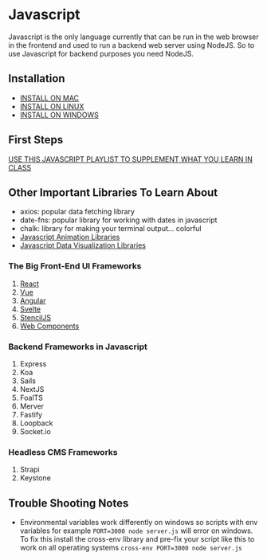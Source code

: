 # Javascript

Javascript is the only language currently that can be run in the web browser in the frontend and used to run a backend web server using NodeJS. So to use Javascript for backend purposes you need NodeJS.

## Installation

- [INSTALL ON MAC](https://www.newline.co/@Adele/how-to-install-nodejs-and-npm-on-macos--22782681)
- [INSTALL ON LINUX](https://www.digitalocean.com/community/tutorials/how-to-install-node-js-on-ubuntu-20-04)
- [INSTALL ON WINDOWS](https://phoenixnap.com/kb/install-node-js-npm-on-windows)

## First Steps

[USE THIS JAVASCRIPT PLAYLIST TO SUPPLEMENT WHAT YOU LEARN IN CLASS](https://www.youtube.com/playlist?list=PLY6oTPmKnKbZDZ9cRrRby4Wnr4GIJj5O3)

## Other Important Libraries To Learn About

- axios: popular data fetching library
- date-fns: popular library for working with dates in javascript
- chalk: library for making your terminal output... colorful
- [Javascript Animation Libraries](https://www.codeinwp.com/blog/best-javascript-animation-libraries/)
- [Javascript Data Visualization Libraries](https://www.monterail.com/blog/javascript-libraries-data-visualization)

### The Big Front-End UI Frameworks

1. [React](https://www.youtube.com/playlist?list=PLY6oTPmKnKbba6LlpF7kcnsyWdlwePt_V)
2. [Vue](https://www.youtube.com/playlist?list=PLY6oTPmKnKbbsEAIDfFAlhAVbSCIt2Bxx)
3. [Angular](https://www.youtube.com/playlist?list=PLY6oTPmKnKbahNK_YUsjTzP5U-FkGA544)
4. [Svelte](https://www.youtube.com/playlist?list=PLY6oTPmKnKbZpyj6WhUsjri1Tw_BO-obP)
5. [StencilJS](https://www.youtube.com/playlist?list=PLY6oTPmKnKbazpUTMcGmvMtgU5sr0Ip-V)
6. [Web Components](https://www.youtube.com/playlist?list=PLY6oTPmKnKbaNVkXHOHWxgdKEZLGKuFP9)

### Backend Frameworks in Javascript

1. Express
2. Koa
3. Sails
4. NextJS
5. FoalTS
6. Merver
7. Fastify
8. Loopback
9. Socket.io

### Headless CMS Frameworks

1. Strapi
2. Keystone

## Trouble Shooting Notes

- Environmental variables work differently on windows so scripts with env variables for example `PORT=3000 node server.js` will error on windows. To fix this install the cross-env library and pre-fix your script like this to work on all operating systems `cross-env PORT=3000 node server.js`
